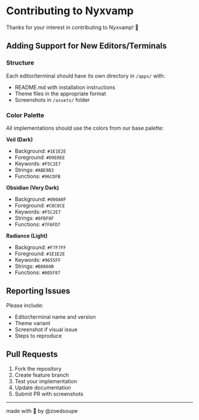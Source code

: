 # Contributing to Nyxvamp

Thanks for your interest in contributing to Nyxvamp! 🌙

## Adding Support for New Editors/Terminals

### Structure
Each editor/terminal should have its own directory in `/apps/` with:
- README.md with installation instructions
- Theme files in the appropriate format
- Screenshots in `/assets/` folder

### Color Palette
All implementations should use the colors from our base palette:

**Veil (Dark)**
- Background: `#1E1E2E`
- Foreground: `#D9E0EE` 
- Keywords: `#F5C2E7`
- Strings: `#ABE9B3`
- Functions: `#96CDFB`

**Obsidian (Very Dark)**
- Background: `#000A0F`
- Foreground: `#C0C0CE`
- Keywords: `#F5C2E7`
- Strings: `#8FBF8F`
- Functions: `#7FAFD7`

**Radiance (Light)**
- Background: `#F7F7FF`
- Foreground: `#1E1E2E`
- Keywords: `#9655FF`
- Strings: `#B8860B`
- Functions: `#005F87`

## Reporting Issues

Please include:
- Editor/terminal name and version
- Theme variant
- Screenshot if visual issue
- Steps to reproduce

## Pull Requests

1. Fork the repository
2. Create feature branch
3. Test your implementation
4. Update documentation
5. Submit PR with screenshots

---

made with 💖 by @zoedsoupe